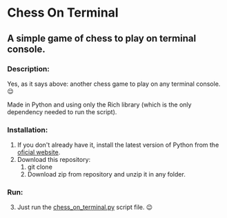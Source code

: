 # Chess On Terminal
## A simple game of chess to play on terminal console.

### Description:
Yes, as it says above: another chess game to play on any terminal console. 😌

Made in Python and using only the Rich library (which is the only dependency needed to run the script).

### Installation:
1) If you don't already have it, install the latest version of Python from the [oficial website](https://www.python.org/downloads/).
2) Download this repository:
    1) git clone
    2) Download zip from repository and unzip it in any folder.

### Run:
3) Just run the [chess_on_terminal.py](chess_on_terminal.py) script file. 😉